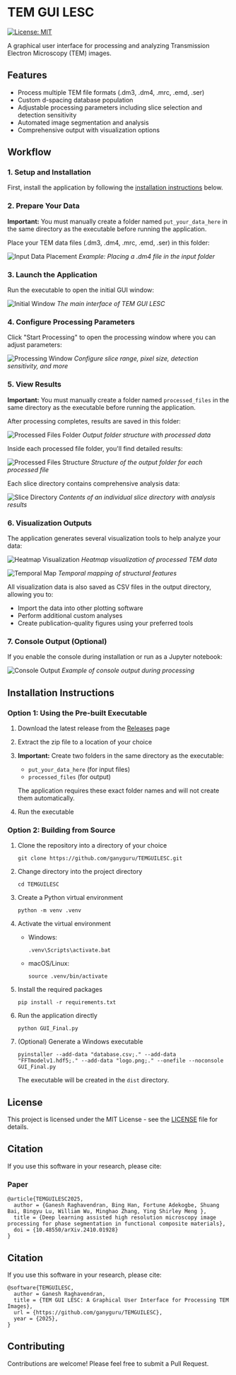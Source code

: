 # TEM GUI LESC

[![License: MIT](https://img.shields.io/badge/License-MIT-yellow.svg)](https://opensource.org/licenses/MIT)

A graphical user interface for processing and analyzing Transmission Electron Microscopy (TEM) images.

## Features

- Process multiple TEM file formats (.dm3, .dm4, .mrc, .emd, .ser)
- Custom d-spacing database population
- Adjustable processing parameters including slice selection and detection sensitivity
- Automated image segmentation and analysis
- Comprehensive output with visualization options

## Workflow

### 1. Setup and Installation

First, install the application by following the [installation instructions](#installation-instructions) below.

### 2. Prepare Your Data

**Important:** You must manually create a folder named `put_your_data_here` in the same directory as the executable before running the application.

Place your TEM data files (.dm3, .dm4, .mrc, .emd, .ser) in this folder:

![Input Data Placement](images/Input_Data.png)
*Example: Placing a .dm4 file in the input folder*

### 3. Launch the Application

Run the executable to open the initial GUI window:

![Initial Window](images/Initial_window.png)
*The main interface of TEM GUI LESC*

### 4. Configure Processing Parameters

Click "Start Processing" to open the processing window where you can adjust parameters:

![Processing Window](images/Processing_window.png)
*Configure slice range, pixel size, detection sensitivity, and more*

### 5. View Results

**Important:** You must manually create a folder named `processed_files` in the same directory as the executable before running the application.

After processing completes, results are saved in this folder:

![Processed Files Folder](images/Processed_Files.png)
*Output folder structure with processed data*

Inside each processed file folder, you'll find detailed results:

![Processed Files Structure](images/Processed_Files_in.png)
*Structure of the output folder for each processed file*

Each slice directory contains comprehensive analysis data:

![Slice Directory](images/Slice_directory.png)
*Contents of an individual slice directory with analysis results*

### 6. Visualization Outputs

The application generates several visualization tools to help analyze your data:

![Heatmap Visualization](images/Heatmap.png)
*Heatmap visualization of processed TEM data*

![Temporal Map](images/Temporal_map.png)
*Temporal mapping of structural features*

All visualization data is also saved as CSV files in the output directory, allowing you to:
- Import the data into other plotting software
- Perform additional custom analyses
- Create publication-quality figures using your preferred tools

### 7. Console Output (Optional)

If you enable the console during installation or run as a Jupyter notebook:

![Console Output](images/Console_output.png)
*Example of console output during processing*

## Installation Instructions

### Option 1: Using the Pre-built Executable

1. Download the latest release from the [Releases](https://github.com/ganyguru/TEMGUILESC/releases) page
2. Extract the zip file to a location of your choice
3. **Important:** Create two folders in the same directory as the executable:
   - `put_your_data_here` (for input files)
   - `processed_files` (for output)
   
   The application requires these exact folder names and will not create them automatically.
4. Run the executable

### Option 2: Building from Source

1. Clone the repository into a directory of your choice
   ```
   git clone https://github.com/ganyguru/TEMGUILESC.git
   ```

2. Change directory into the project directory
   ```
   cd TEMGUILESC
   ```

3. Create a Python virtual environment
   ```
   python -m venv .venv
   ```

4. Activate the virtual environment
   - Windows:
     ```
     .venv\Scripts\activate.bat
     ```
   - macOS/Linux:
     ```
     source .venv/bin/activate
     ```

5. Install the required packages
   ```
   pip install -r requirements.txt
   ```

6. Run the application directly
   ```
   python GUI_Final.py
   ```

7. (Optional) Generate a Windows executable
   ```
   pyinstaller --add-data "database.csv;." --add-data "FFTmodelv1.hdf5;." --add-data "logo.png;." --onefile --noconsole GUI_Final.py
   ```
   The executable will be created in the `dist` directory.

## License

This project is licensed under the MIT License - see the [LICENSE](LICENSE) file for details.

## Citation

If you use this software in your research, please cite:

### Paper
```
@article{TEMGUILESC2025,
  author = {Ganesh Raghavendran, Bing Han, Fortune Adekogbe, Shuang Bai, Bingyu Lu, William Wu, Minghao Zhang, Ying Shirley Meng },
  title = {Deep learning assisted high resolution microscopy image processing for phase segmentation in functional composite materials},
  doi = {10.48550/arXiv.2410.01928}
}
```

## Citation

If you use this software in your research, please cite:

```
@software{TEMGUILESC,
  author = Ganesh Raghavendran,
  title = {TEM GUI LESC: A Graphical User Interface for Processing TEM Images},
  url = {https://github.com/ganyguru/TEMGUILESC},
  year = {2025},
}
```

## Contributing

Contributions are welcome! Please feel free to submit a Pull Request.
